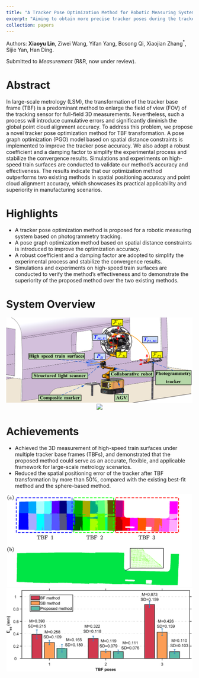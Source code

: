 ```yaml
---
title: "A Tracker Pose Optimization Method for Robotic Measuring System Based on Spatial Distance Constraints"
excerpt: "Aiming to obtain more precise tracker poses during the tracker pose base frame transformation process.<br/><img src='/images/papers/exps.png' width='600'>"
collection: papers
---
```


Authors: **Xiaoyu Lin**, Ziwei Wang, Yifan Yang, Bosong Qi, Xiaojian Zhang<sup>\*</sup>, Sijie Yan, Han Ding.

Submitted to _Measurement_ (R&R, now under review).

Abstract
======
  In large-scale metrology (LSM), the transformation of the tracker base frame (TBF) is a predominant method to enlarge the field of view (FOV) of the tracking sensor for full-field 3D measurements. Nevertheless, such a process will introduce cumulative errors and significantly diminish the global point cloud alignment accuracy. To address this problem, we propose a novel tracker pose optimization method for TBF transformation. A pose graph optimization (PGO) model based on spatial distance constraints is implemented to improve the tracker pose accuracy. We also adopt a robust coefficient and a damping factor to simplify the experimental process and stabilize the convergence results. Simulations and experiments on high-speed train surfaces are conducted to validate our method’s accuracy and effectiveness. The results indicate that our optimization method outperforms two existing methods in spatial positioning accuracy and point cloud alignment accuracy, which showcases its practical applicability and superiority in manufacturing scenarios.

Highlights
======
* A tracker pose optimization method is proposed for a robotic measuring system based on photogrammetry tracking.
* A pose graph optimization method based on spatial distance constraints is introduced to improve the optimization accuracy.
* A robust coefficient and a damping factor are adopted to simplify the experimental process and stabilize the convergence results.
* Simulations and experiments on high-speed train surfaces are conducted to verify the method’s effectiveness and to demonstrate the superiority of the proposed method over the two existing methods.

System Overview
======
<div align=center>
 <img src="/images/papers/setup.png" width="600" />
</div>
<div align=center>
 <img src="/images/papers/exp.png" width="600" />
</div>

Achievements
======
* Achieved the 3D measurement of high-speed train surfaces under multiple tracker base frames (TBFs), and demonstrated that the proposed method could serve as an accurate, flexible, and applicable framework for large-scale metrology scenarios.
* Reduced the spatial positioning error of the tracker after TBF transformation by more than 50%, compared with the existing best-fit method and the sphere-based method.
<div align=center>
<img src="/images/papers/cloudc.png" width="500" />
</div>
<div align=center>
<img src="/images/papers/ess_compare_avg.png" width="600" />
</div>





